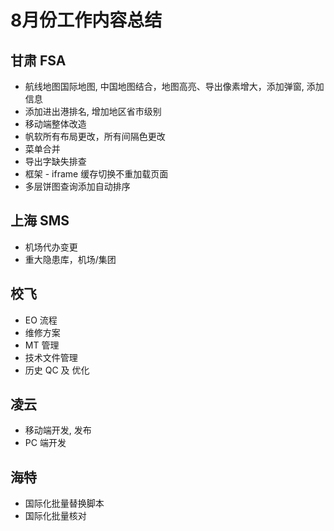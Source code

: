 
# 8月份工作内容总结

## 甘肃 FSA

- 航线地图国际地图, 中国地图结合，地图高亮、导出像素增大，添加弹窗, 添加信息
- 添加进出港排名, 增加地区省市级别
- 移动端整体改造
- 帆软所有布局更改，所有间隔色更改
- 菜单合并
- 导出字缺失排查
- 框架 - iframe 缓存切换不重加载页面
- 多层饼图查询添加自动排序

## 上海 SMS

- 机场代办变更
- 重大隐患库，机场/集团

## 校飞

- EO 流程
- 维修方案
- MT 管理
- 技术文件管理
- 历史 QC 及 优化

## 凌云

- 移动端开发, 发布
- PC 端开发

## 海特

- 国际化批量替换脚本
- 国际化批量核对